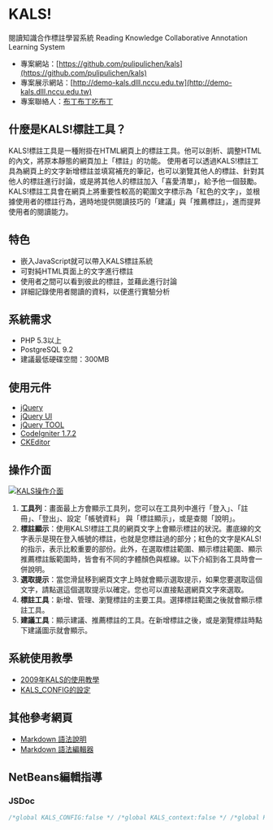 KALS!
======================

閱讀知識合作標註學習系統
Reading Knowledge Collaborative Annotation Learning System

- 專案網站：[https://github.com/pulipulichen/kals](https://github.com/pulipulichen/kals)
- 專案展示網站：[http://demo-kals.dlll.nccu.edu.tw](http://demo-kals.dlll.nccu.edu.tw)
- 專案聯絡人：[布丁布丁吃布丁](http://pulipuli.blogspot.tw)

## 什麼是KALS!標註工具？

KALS!標註工具是一種附掛在HTML網頁上的標註工具。他可以剖析、調整HTML的內文，將原本靜態的網頁加上「標註」的功能。
使用者可以透過KALS!標註工具為網頁上的文字新增標註並填寫補充的筆記，也可以瀏覽其他人的標註、針對其他人的標註進行討論，或是將其他人的標註加入「喜愛清單」，給予他一個鼓勵。
KALS!標註工具會在網頁上將重要性較高的範圍文字標示為「紅色的文字」，並根據使用者的標註行為，適時地提供閱讀技巧的「建議」與「推薦標註」，進而提昇使用者的閱讀能力。

## 特色

- 嵌入JavaScript就可以帶入KALS標註系統
- 可對純HTML頁面上的文字進行標註
- 使用者之間可以看到彼此的標註，並藉此進行討論
- 詳細記錄使用者閱讀的資料，以便進行實驗分析

## 系統需求

- PHP 5.3以上
- PostgreSQL 9.2
- 建議最低硬碟空間：300MB

## 使用元件

- [jQuery](http://jquery.com/)
- [jQuery UI](http://jqueryui.com/)
- [jQuery TOOL](http://jquerytools.org/)
- [CodeIgniter 1.7.2](http://www.codeigniter.org.tw/)
- [CKEditor](http://ckeditor.com/)

## 操作介面

[![KALS操作介面](http://lh5.ggpht.com/_yr4MQB4zDus/TPEhCZg6urI/AAAAAAAAHPc/7bXx9IYbNJA/kals_interface_thumb.png)](http://lh5.ggpht.com/_yr4MQB4zDus/TPEhBQQekEI/AAAAAAAAHPY/9J0bBepTBow/s1600-h/kals_interface%5B2%5D.png)

1. **工具列**：畫面最上方會顯示工具列，您可以在工具列中進行「登入」、「註冊」、「登出」、設定「帳號資料」 與「標註顯示」，或是查閱「說明」。
2. **標註顯示**：使用KALS!標註工具的網頁文字上會顯示標註的狀況。畫底線的文字表示是現在登入帳號的標註，也就是您標註過的部分；紅色的文字是KALS!的指示，表示比較重要的部份。此外，在選取標註範圍、顯示標註範圍、顯示推薦標註飯範圍時，皆會有不同的字體顏色與框線。以下介紹到各工具時會一併說明。
3. **選取提示**：當您滑鼠移到網頁文字上時就會顯示選取提示，如果您要選取這個文字，請點選這個選取提示以確定。您也可以直接點選網頁文字來選取。
4. **標註工具**：新增、管理、瀏覽標註的主要工具。選擇標註範圍之後就會顯示標註工具。
5. **建議工具**：顯示建議、推薦標註的工具。在新增標註之後，或是瀏覽標註時點下建議圖示就會顯示。

## 系統使用教學

- [2009年KALS的使用教學](http://pulipuli.blogspot.tw/2010/11/20101127kals.html)
- [KALS_CONFIG的設定](https://github.com/pulipulichen/kals/blob/master/system/application/views/web_apps/core/KALS_CONFIG.js)

## 其他參考網頁

- [Markdown 語法說明](http://zh.wikipedia.org/wiki/Markdown/)
- [Markdown 語法編輯器](http://markdown.pioul.fr/)

## NetBeans編輯指導

### JSDoc

````js
/*global KALS_CONFIG:false */ /*global KALS_context:false */ /*global KALS_util:false */ /*global KALS_text:false */ /*global KALS_toolbar:false */ /*global KALS_window:false */
````

